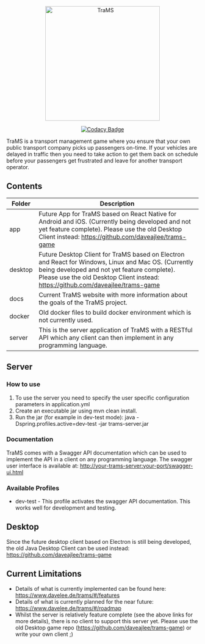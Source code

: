 <p align="center">
<img src="https://www.davelee.de/common/assets/img/portfolio/trams-logo.png" alt="TraMS" width="300" height="300">
</p>

<p align=center><a href="https://app.codacy.com/gh/daveajlee/trams/dashboard?utm_source=gh&utm_medium=referral&utm_content=&utm_campaign=Badge_grade"><img src="https://app.codacy.com/project/badge/Grade/9b51ca637d4743e4b5f8c75afcfad4e3" alt="Codacy Badge"> </a>
</p>

TraMS is a transport management game where you ensure that your own public transport company picks up passengers on-time. If your vehicles are delayed in traffic then you need to take action to get them back on schedule before your passengers get frustrated and leave for another transport operator.

## Contents

| Folder | Description |
| --- | ----------- |
| app | Future App for TraMS based on React Native for Android and iOS. (Currently being developed and not yet feature complete). Please use the old Desktop Client instead: https://github.com/daveajlee/trams-game |
| desktop | Future Desktop Client for TraMS based on Electron and React for Windows, Linux and Mac OS. (Currently being developed and not yet feature complete). Please use the old Desktop Client instead: https://github.com/daveajlee/trams-game  |
| docs | Current TraMS website with more information about the goals of the TraMS project. |
| docker | Old docker files to build docker environment which is not currently used. |
| server | This is the server application of TraMS with a RESTful API which any client can then implement in any programming language. |

## Server

### How to use

1.  To use the server you need to specify the user specific configuration parameters in application.yml
2.  Create an executable jar using mvn clean install.
3.  Run the jar (for example in dev-test mode): java -Dspring.profiles.active=dev-test -jar trams-server.jar

### Documentation

TraMS comes with a Swagger API documentation which can be used to implement the API in a client on any programming language. The swagger user interface is available at: <http://your-trams-server:your-port/swagger-ui.html>

### Available Profiles
*   dev-test - This profile activates the swagger API documentation. This works well for development and testing.

## Desktop

Since the future desktop client based on Electron is still being developed, the old Java Desktop Client can be used instead: https://github.com/daveajlee/trams-game

## Current Limitations

* Details of what is currently implemented can be found here: https://www.davelee.de/trams/#/features
* Details of what is currently planned for the near future: https://www.davelee.de/trams/#/roadmap
* Whilst the server is relatively feature complete (see the above links for more details), there is no client to support this server yet. Please use the old Desktop game repo (https://github.com/daveajlee/trams-game) or write your own client ;)
